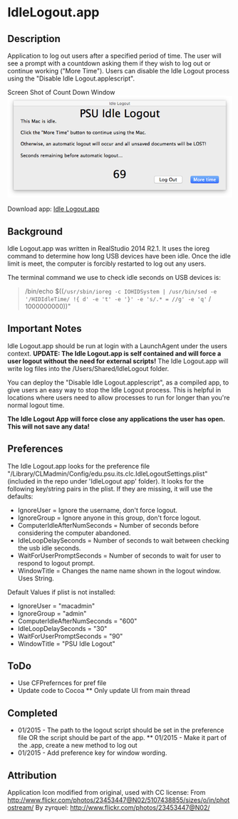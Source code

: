 IdleLogout.app
==============

Description
------------
Application to log out users after a specified period of time. The user will see a prompt with a countdown asking them if they wish to log out or continue working ("More Time"). Users can disable the Idle Logout process using the "Disable Idle Logout.applescript".

Screen Shot of Count Down Window
![window]

Download app: [Idle Logout.app](https://github.com/CLCMacTeam/IdleLogout/blob/LogoutNotRestart/IdleLogout%20app/Idle%20Logout.app1.1b2.zip)

Background
------------
Idle Logout.app was written in RealStudio 2014 R2.1. It uses the ioreg command to determine how long USB devices have been idle. Once the idle limit is meet, the computer is forcibly restarted to log out any users.

The terminal command we use to check idle seconds on USB devices is:
> /bin/echo $((`/usr/sbin/ioreg -c IOHIDSystem | /usr/bin/sed -e '/HIDIdleTime/ !{ d' -e 't' -e '}' -e 's/.* = //g' -e 'q'` / 1000000000))"

Important Notes
-------------
Idle Logout.app should be run at login with a LaunchAgent under the users context. **UPDATE: The Idle Logout.app is self contained and will force a user logout without the need for external scripts!** The Idle Logout.app will write log files into the /Users/Shared/IdleLogout folder.

You can deploy the "Disable Idle Logout.applescript", as a compiled app, to give users an easy way to stop the Idle Logout process. This is helpful in locations where users need to allow processes to run for longer than you're normal logout time.

**The Idle Logout App will force close any applications the user has open. This will not save any data!**

Preferences
-------------
The Idle Logout.app looks for the preference file "/Library/CLMadmin/Config/edu.psu.its.clc.IdleLogoutSettings.plist" (included in the repo under 'IdleLogout app' folder). It looks for the following key/string pairs in the plist. If they are missing, it will use the defaults:

* IgnoreUser = Ignore the username, don't force logout.
* IgnoreGroup = Ignore anyone in this group, don't force logout.
* ComputerIdleAfterNumSeconds = Number of seconds before considering the computer abandoned.
* IdleLoopDelaySeconds = Number of seconds to wait between checking the usb idle seconds.
* WaitForUserPromptSeconds = Number of seconds to wait for user to respond to logout prompt.
* WindowTitle = Changes the name name shown in the logout window. Uses String.

Default Values if plist is not installed:

* IgnoreUser = "macadmin"
* IgnoreGroup = "admin"
* ComputerIdleAfterNumSeconds = "600"
* IdleLoopDelaySeconds = "30"
* WaitForUserPromptSeconds = "90"
* WindowTitle = "PSU Idle Logout"

ToDo
-------------
* Use CFPrefernces for pref file
* Update code to Cocoa
** Only update UI from main thread

Completed
------------
* 01/2015 - The path to the logout script should be set in the preference file OR the script should be part of the app.
** 01/2015 - Make it part of the .app, create a new method to log out
* 01/2015 - Add preference key for window wording.

Attribution
------------
Application Icon modified from original, used with CC license:
From http://www.flickr.com/photos/23453447@N02/5107438855/sizes/o/in/photostream/
By zyrquel: http://www.flickr.com/photos/23453447@N02/

[full]: https://github.com/CLCMacTeam/IdleLogout/blob/master/IdleLogout%20app/screenshots/full.png?raw=true "Full Screen Shot"
[window]: https://github.com/CLCMacTeam/IdleLogout/blob/master/IdleLogout%20app/screenshots/window.png?raw=true "Windowed Screen Shot"
